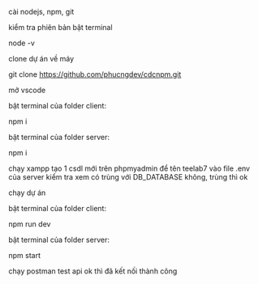 cài nodejs, npm, git

kiểm tra phiên bản
bật terminal

node -v

clone dự án về máy

git clone https://github.com/phucngdev/cdcnpm.git

mở vscode 

bật terminal của folder client:

npm i

bật terminal của folder server:

npm i

chạy xampp
tạo 1 csdl mới trên phpmyadmin để tên teelab7
vào file .env của server kiểm tra xem có trùng với DB_DATABASE không, trùng thì ok

chạy dự án

bật terminal của folder client:

npm run dev

bật terminal của folder server:

npm start

chạy postman test api ok thì đã kết nối thành công
